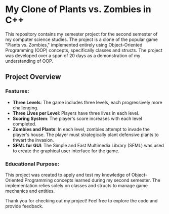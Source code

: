 # My Clone of Plants vs. Zombies in C++

This repository contains my semester project for the second semester of my computer science studies. The project is a clone of the popular game "Plants vs. Zombies," implemented entirely using Object-Oriented Programming (OOP) concepts, specifically classes and structs. The project was developed over a span of 20 days as a demonstration of my understanding of OOP.

## Project Overview

### Features:
- **Three Levels**: The game includes three levels, each progressively more challenging.
- **Three Lives per Level**: Players have three lives in each level.
- **Scoring System**: The player's score increases with each level completed.
- **Zombies and Plants**: In each level, zombies attempt to invade the player's house. The player must strategically plant defensive plants to thwart the invasion.
- **SFML for GUI**: The Simple and Fast Multimedia Library (SFML) was used to create the graphical user interface for the game.

### Educational Purpose:
This project was created to apply and test my knowledge of Object-Oriented Programming concepts learned during my second semester. The implementation relies solely on classes and structs to manage game mechanics and entities.

Thank you for checking out my project! Feel free to explore the code and provide feedback.
